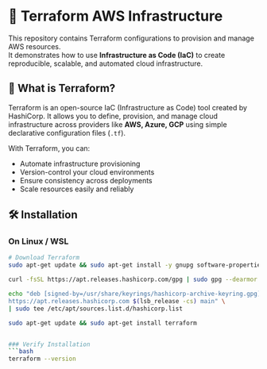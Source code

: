 # 🚀 Terraform AWS Infrastructure

This repository contains Terraform configurations to provision and manage AWS resources.  
It demonstrates how to use **Infrastructure as Code (IaC)** to create reproducible, scalable, and automated cloud infrastructure.

## 🌱 What is Terraform?
Terraform is an open-source IaC (Infrastructure as Code) tool created by HashiCorp. It allows you to define, provision, and manage cloud infrastructure across providers like **AWS, Azure, GCP** using simple declarative configuration files (`.tf`).

With Terraform, you can:
- Automate infrastructure provisioning
- Version-control your cloud environments
- Ensure consistency across deployments
- Scale resources easily and reliably

## 🛠️ Installation

### On Linux / WSL
```bash
# Download Terraform
sudo apt-get update && sudo apt-get install -y gnupg software-properties-common curl

curl -fsSL https://apt.releases.hashicorp.com/gpg | sudo gpg --dearmor -o /usr/share/keyrings/hashicorp-archive-keyring.gpg

echo "deb [signed-by=/usr/share/keyrings/hashicorp-archive-keyring.gpg] \
https://apt.releases.hashicorp.com $(lsb_release -cs) main" \
| sudo tee /etc/apt/sources.list.d/hashicorp.list

sudo apt-get update && sudo apt-get install terraform


### Verify Installation
```bash
terraform --version